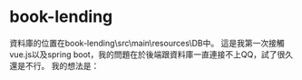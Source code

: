 # book-lending
資料庫的位置在book-lending\src\main\resources\DB中。
這是我第一次接觸vue.js以及spring boot，我的問題在於後端跟資料庫一直連接不上QQ，試了很久還是不行。
我的想法是：
